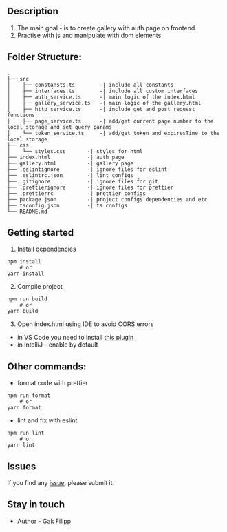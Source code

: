 ## Description

1. The main goal - is to create gallery with auth page on frontend.
2. Practise with js and manipulate with dom elements

## Folder Structure:


```
.
├── src
│    ├── constansts.ts        -| include all constants
│    ├── interfaces.ts        -| include all custom interfaces
│    ├── auth_service.ts      -| main logic of the index.html
│    ├── gallery_service.ts   -| main logic of the gallery.html
│    ├── http_service.ts      -| include get and post request functions
│    ├── page_service.ts      -| add/get current page number to the local storage and set query params
│    └── token_service.ts     -| add/get token and expiresTime to the local storage
├── css
│    └── styles.css       -| styles for html
├── index.html            -| auth page
├── gallery.html          -| gallery page
├── .eslintignore         -| ignore files for eslint
├── .eslintrc.json        -| lint configs
├── .gitignore            -| ignore files for git
├── .prettierignore       -| ignore files for prettier
├── .prettierrc           -| prettier configs
├── package.json          -| project configs dependencies and etc
├── tsconfig.json         -| ts configs
└── README.md
```

## Getting started

1. Install dependencies
```
npm install 
    # or
yarn install
```
2. Compile project
```
npm run build
    # or
yarn build
```
3. Open index.html using IDE to avoid CORS errors
* in VS Code you need to install [this plugin](https://marketplace.visualstudio.com/items?itemName=ritwickdey.LiveServer)
* in IntelliJ - enable by default

## Other commands:

* format code with prettier
```
npm run format
    # or
yarn format
```
* lint and fix with eslint
```
npm run lint
    # or
yarn lint
```

## Issues

If you find any [issue](https://github.com/stansful/module1_part2/issues), please submit it.

## Stay in touch

* Author - [Gak Filipp](https://t.me/stansful)